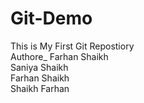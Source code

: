 # Git-Demo
This is My First Git Repostiory
<br>
Authore_ Farhan Shaikh
<br> Saniya Shaikh
<br>Farhan Shaikh
<br>
Shaikh Farhan
